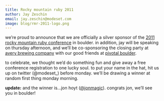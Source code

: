 ```yaml
---
title: Rocky mountain ruby 2011
author: Jay Zeschin
email: jay.zeschin@modeset.com
image: blog/rmr-2011-logo.png
---
```


we’re proud to announce that we are officially a silver sponsor of the [2011 rocky mountain ruby conference](http://rockymtnruby.com/2011) in boulder. in addition, jay will be speaking on thursday afternoon, and we’ll be co-sponsoring the closing party at [avery brewing company](http://averybrewing.com/tap-room/) with our good friends at [pivotal boulder](http://pivotallabs.com/).
 
to celebrate, we thought we’d do something fun and give away a free conference registration to one lucky soul. to put your name in the hat, hit us up on twitter (@modeset_) before monday. we’ll be drawing a winner at random first thing monday morning.
 
**update:** and the winner is&hellip;jon hoyt ([@jonmagic](https://twitter.com/jonmagic)). congrats jon, we’ll see you in boulder!
